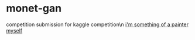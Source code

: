 # monet-gan
competition submission for kaggle competition\n
[i'm something of a painter myself](https://www.kaggle.com/competitions/gan-getting-started/overview/description)
